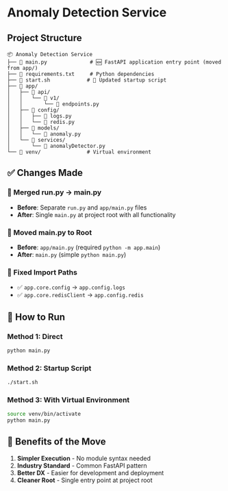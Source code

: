 # Anomaly Detection Service

## Project Structure
```
📦 Anomaly Detection Service
├── 📄 main.py              # 🆕 FastAPI application entry point (moved from app/)
├── 📄 requirements.txt     # Python dependencies
├── 📄 start.sh            # 🔄 Updated startup script
├── 📁 app/
│   ├── 📁 api/
│   │   └── 📁 v1/
│   │       └── 📄 endpoints.py
│   ├── 📁 config/
│   │   ├── 📄 logs.py
│   │   └── 📄 redis.py
│   ├── 📁 models/
│   │   └── 📄 anomaly.py
│   └── 📁 services/
│       └── 📄 anomalyDetector.py
└── 📁 venv/               # Virtual environment
```

## ✅ Changes Made

### 🔄 Merged run.py → main.py
- **Before**: Separate `run.py` and `app/main.py` files
- **After**: Single `main.py` at project root with all functionality

### 📁 Moved main.py to Root
- **Before**: `app/main.py` (required `python -m app.main`)
- **After**: `main.py` (simple `python main.py`)

### 🔧 Fixed Import Paths
- ✅ `app.core.config` → `app.config.logs`
- ✅ `app.core.redisClient` → `app.config.redis`

## 🚀 How to Run

### Method 1: Direct
```bash
python main.py
```

### Method 2: Startup Script
```bash
./start.sh
```

### Method 3: With Virtual Environment
```bash
source venv/bin/activate
python main.py
```

## 🎯 Benefits of the Move

1. **Simpler Execution** - No module syntax needed
2. **Industry Standard** - Common FastAPI pattern
3. **Better DX** - Easier for development and deployment
4. **Cleaner Root** - Single entry point at project root

